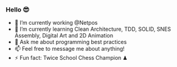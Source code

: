 ### Hello 😎

- 🔭 I’m currently working @Netpos
- 🌱 I’m currently learning Clean Architecture, TDD, SOLID, SNES Assembly, Digital Art and 2D Animation
- 💬 Ask me about programming best practices
- 📫 Feel free to message me about anything!
- ⚡ Fun fact: Twice School Chess Champion ♟
